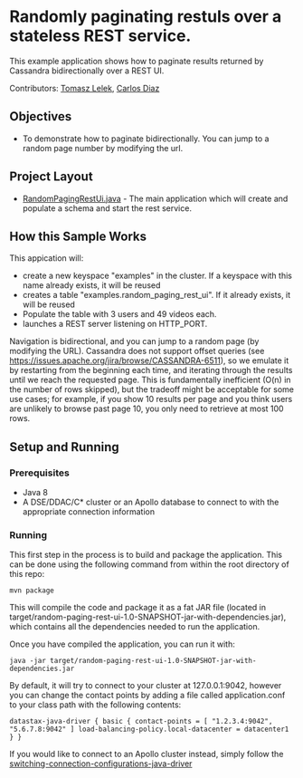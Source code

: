# Randomly paginating restuls over a stateless REST service.
This example application shows how to paginate results returned by Cassandra bidirectionally over a REST UI.  


Contributors: [Tomasz Lelek](https://github.com/tomekl007), [Carlos Diaz](https://github.com/crdiaz324)

## Objectives
* To demonstrate how to paginate bidirectionally.  You can jump to a random page number by modifying the url.
   


## Project Layout
* [RandomPagingRestUi.java](/src/main/java/com/datastax/examples/RandomPagingRestUi.java) - The main application which will create and populate a schema and start the rest service.


## How this Sample Works
This appication will:
 * create a new keyspace "examples" in the cluster. If a keyspace with this name already
 exists, it will be reused
 * creates a table "examples.random_paging_rest_ui". If it already exists, it will be reused
 * Populate the table with 3 users and 49 videos each.  
 * launches a REST server listening on HTTP_PORT.
 
Navigation is bidirectional, and you can jump to a random page (by modifying the URL).
Cassandra does not support offset queries (see
https://issues.apache.org/jira/browse/CASSANDRA-6511), so we emulate it by restarting from the
beginning each time, and iterating through the results until we reach the requested page. This is
fundamentally inefficient (O(n) in the number of rows skipped), but the tradeoff might be
acceptable for some use cases; for example, if you show 10 results per page and you think users
are unlikely to browse past page 10, you only need to retrieve at most 100 rows.

## Setup and Running

### Prerequisites
* Java 8
* A DSE/DDAC/C* cluster or an Apollo database to connect to with the appropriate connection information

### Running
This first step in the process is to build and package the application.  This can be done using the following command from within the root directory of this repo:

`mvn package`

This will compile the code and package it as a fat JAR file (located in target/random-paging-rest-ui-1.0-SNAPSHOT-jar-with-dependencies.jar), 
which contains all the dependencies needed to run the application.

Once you have compiled the application, you can run it with:

`java -jar target/random-paging-rest-ui-1.0-SNAPSHOT-jar-with-dependencies.jar`

By default, it will try to connect to your cluster at 127.0.0.1:9042, however you can change the contact points by adding a file called application.conf 
to your class path with the following contents:

`datastax-java-driver {
   basic {
     contact-points = [ "1.2.3.4:9042", "5.6.7.8:9042" ]
     load-balancing-policy.local-datacenter = datacenter1
   }
 }`

If you would like to connect to an Apollo cluster instead, simply follow the [switching-connection-configurations-java-driver](https://github.com/DataStax-Examples/switching-connection-configurations-java-driver-oss-v3)
